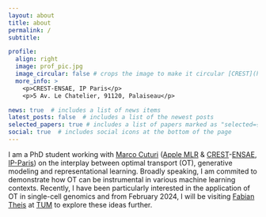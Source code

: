 ```yaml
---
layout: about
title: about
permalink: /
subtitle: 

profile:
  align: right
  image: prof_pic.jpg
  image_circular: false # crops the image to make it circular [CREST](https://crest.science/)-[ENSAE](https://www.ensae.fr/), [IP-Paris](https://www.ip-paris.fr/)
  more_info: >
    <p>CREST-ENSAE, IP Paris</p>
    <p>5 Av. Le Chatelier, 91120, Palaiseau</p>

news: true  # includes a list of news items
latest_posts: false  # includes a list of the newest posts
selected_papers: true # includes a list of papers marked as "selected={true}"
social: true  # includes social icons at the bottom of the page
---
```


I am a PhD student working with [Marco Cuturi](https://marcocuturi.net/) ([Apple MLR](https://machinelearning.apple.com/) & [CREST](https://crest.science/)-[ENSAE](https://www.ensae.fr/), [IP-Paris](https://www.ip-paris.fr/)) on the interplay between optimal transport (OT), generative modeling and representational learning. Broadly speaking, I am commited to demonstrate how OT can be instrumental in various machine learning contexts. Recently, I have been particularly interested in the application of OT in single-cell genomics and from February 2024, I will be visiting [Fabian Theis](https://www.helmholtz-munich.de/en/icb/pi/fabian-theis) at [TUM](https://www.tum.de/en/) to explore these ideas further. 